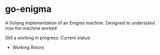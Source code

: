 # go-enigma
A Golang implementation of an Enigma machine. Designed to understand how the machine worked

Still a working in progress. Current status: 

- Working Rotors
